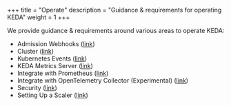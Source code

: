 +++
title = "Operate"
description = "Guidance & requirements for operating KEDA"
weight = 1
+++

We provide guidance & requirements around various areas to operate KEDA:

- Admission Webhooks ([link](./admission-webhooks))
- Cluster ([link](./cluster))
- Kubernetes Events ([link](./events))
- KEDA Metrics Server ([link](./metrics-server))
- Integrate with Prometheus ([link](./prometheus))
- Integrate with OpenTelemetry Collector (Experimental) ([link](./opentelemetry))
- Security ([link](./security))
- Setting Up a Scaler ([link](./setupscaler))
